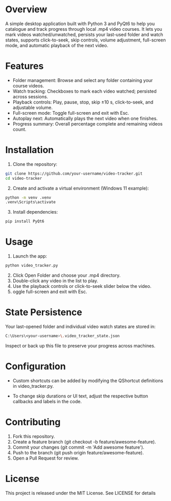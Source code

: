 # Overview
A simple desktop application built with Python 3 and PyQt6 to help you catalogue and track progress through local .mp4 video courses. It lets you mark videos watched/unwatched, persists your last-used folder and watch states, supports click-to-seek, skip controls, volume adjustment, full-screen mode, and automatic playback of the next video.

# Features
- Folder management: Browse and select any folder containing your course videos.
- Watch tracking: Checkboxes to mark each video watched; persisted across sessions.
- Playback controls: Play, pause, stop, skip ±10 s, click-to-seek, and adjustable volume.
- Full-screen mode: Toggle full-screen and exit with Esc.
- Autoplay next: Automatically plays the next video when one finishes.
- Progress summary: Overall percentage complete and remaining videos count.

# Installation
1. Clone the repository:
```sh
git clone https://github.com/your-username/video-tracker.git
cd video-tracker
```
2. Create and activate a virtual environment (Windows 11 example):
```sh
python -m venv .venv
.venv\Scripts\activate
```
3. Install dependencies:
```sh
pip install PyQt6
```
# Usage
1. Launch the app:
```sh
python video_tracker.py
```
2. Click Open Folder and choose your .mp4 directory.
3. Double-click any video in the list to play.
4. Use the playback controls or click-to-seek slider below the video.
5. oggle full-screen and exit with Esc.

# State Persistence
Your last-opened folder and individual video watch states are stored in:

```sh
C:\Users\<your-username>\.video_tracker_state.json
```
Inspect or back up this file to preserve your progress across machines.

# Configuration
- Custom shortcuts can be added by modifying the QShortcut definitions in video_tracker.py.

- To change skip durations or UI text, adjust the respective button callbacks and labels in the code.

# Contributing
1. Fork this repository.
2. Create a feature branch (git checkout -b feature/awesome-feature).
3. Commit your changes (git commit -m 'Add awesome feature').
4. Push to the branch (git push origin feature/awesome-feature).
5. Open a Pull Request for review.

# License
This project is released under the MIT License. See LICENSE for details
